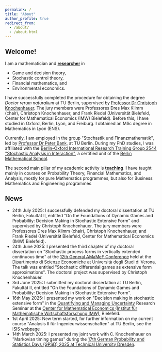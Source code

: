 ```yaml
---
permalink: /
title: "About"
author_profile: true
redirect_from: 
  - /about/
  - /about.html
---
```


## Welcome!

I am a mathematician and <a href="/research">**researcher**</a> in 
* Game and decision theory,
* Stochastic control theory,
* Financial mathematics, and
* Environmental economics.

I have successfully completed the procedure for obtaining the degree <em>Doctor rerum naturalium</em> at TU Berlin, supervised by <a href="https://stochasticcontrol.org/">Professor Dr Christoph Knochenhauer</a>. The jury members were Professores Dres Max Klimm (chair), Christoph Knochenhauer, and Frank Riedel (Universität Bielefeld, Center for Mathematical Economics (IMW) Bielefeld). Before this, I have studied in Oxford, Berlin, Lyon, and Freiburg. I obtained an MSc degree in Mathematics in Lyon (ENS).

Currently, I am employed in the group "Stochastik und Finanzmathematik", led by <a href="https://www3.math.tu-berlin.de/stoch/wp_bank/">Professor Dr Peter Bank</a>, at TU Berlin. During my PhD studies, I was affiliated with the <a href="https://www3.math.tu-berlin.de/stoch/IRTG/">Berlin-Oxford International Research Training Group 2544 "Stochastic Analysis in Interaction"</a>, a certified unit of the <a href="https://www.math-berlin.de/">Berlin Mathematical School</a>.

The second main pillar of my academic activity is <a href="/teaching">**teaching**</a>. I have taught mainly in courses on Probability Theory, Financial Mathematics, and Analysis, mostly for pure Mathematics programmes, but also for Business Mathematics and Engineering programmes.

## News

* 24th July 2025: I successfully defended my doctoral dissertation at TU Berlin, Fakultät II, entitled "On the Foundations of Dynamic Games and Probability: Decision Making in Stochastic Extensive Form" and supervised by Christoph Knochenhauer. The jury members were Professores Dres Max Klimm (chair), Christoph Knochenhauer, and Frank Riedel (Universität Bielefeld, Center for Mathematical Economics (IMW) Bielefeld). 
* 24th June 2025: I presented the third chapter of my doctoral dissertation on "Stochastic process forms in vertically extended continuous time" at the <a href="https://sites.google.com/view/amamef2025/home">12th General AMaMeF Conference</a> held at the Dipartimento di Scienze Economiche at Università degli Studi di Verona. The talk was entitled "Stochastic differential games as extensive form approximations". The doctoral project was supervised by Christoph Knochenhauer.
* 3rd June 2025: I submitted my doctoral dissertation at TU Berlin, Fakultät II, entitled "On the Foundations of Dynamic Games and Probability: Decision Making in Stochastic Extensive Form".
* 16th May 2025: I presented my work on "Decision making in stochastic extensive form" in the <a href="https://www.uni-bielefeld.de/forschung/profil/fokusbereiche/quamu/index.xml">Quantifying and Managing Uncertainty</a> Research Seminar at the <a href="https://www.uni-bielefeld.de/zwe/imw/">Center for Mathematical Economics (Institut für Mathematische Wirtschaftsforschung IMW)</a>, Bielefeld.
* 1st April 2025: New term started, for further information on my current course "Analysis II für Ingenieurwissenschaften" at TU Berlin, see the <a href="https://isis.tu-berlin.de/course/view.php?id=37634">ISIS webpage</a>
* 14th March 2025: I presented my joint work with C. Knochenhauer on "Markovian timing games" during the <a href="https://www.gpsd-2025.de/">17th German Probability and Statistics Days (GPSD) 2025 at Technical University Dresden</a>.


